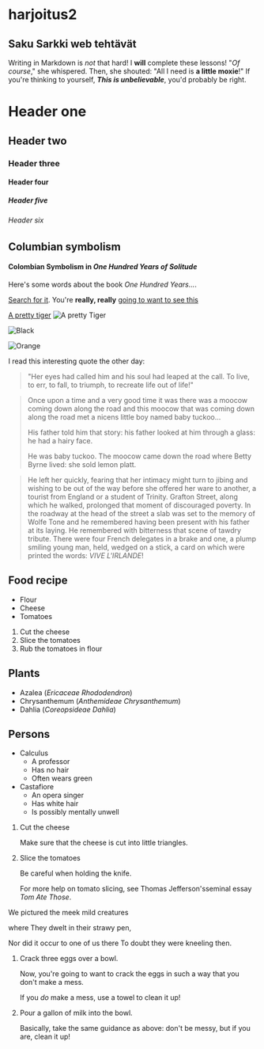 # harjoitus2
## Saku Sarkki web tehtävät
Writing in Markdown is _not_ that hard!
I **will** complete these lessons!
"_Of course_," she whispered. Then, she shouted: "All I need is **a little moxie**!"
If you're thinking to yourself, **_This is unbelievable_**, you'd probably be right.
# Header one
## Header two
### Header three
#### Header four
##### Header five
###### Header six
## Columbian symbolism
#### Colombian Symbolism in _One Hundred Years of Solitude_
Here's some words about the book _One Hundred Years..._.

[Search for it](https://www.google.com).
You're **really, really** [going to want to see this](https://www.dailykitten.com)

[A pretty tiger](https://upload.wikimedia.org/wikipedia/commons/5/56/Tiger.50.jpg)
![A pretty Tiger](https://upload.wikimedia.org/wikipedia/commons/5/56/Tiger.50.jpg)

![Black]

[Black]:https://upload.wikimedia.org/wikipedia/commons/a/a3/81_INF_DIV_SSI.jpg

![Orange]

[Orange]:https://icons.iconarchive.com/icons/google/noto-emoji-animals-nature/256/22221-cat-icon.png


I read this interesting quote the other day:

> "Her eyes had called him and his soul had leaped at the call. To live, to err, to fall, to triumph, to recreate life out of life!"

>Once upon a time and a very good time it was there was a moocow coming down along the road and this moocow that was coming down along the road met a nicens little boy named baby tuckoo...
>
>His father told him that story: his father looked at him through a glass: he had a hairy face.
>
>He was baby tuckoo. The moocow came down the road where Betty Byrne lived: she sold lemon platt.

>He left her quickly, fearing that her intimacy might turn to jibing and wishing to be out of the way before she offered her ware to another, a tourist from England or a student of Trinity. 
>Grafton Street, along which he walked, prolonged that moment of discouraged poverty. 
>In the roadway at the head of the street a slab was set to the memory of Wolfe Tone and he remembered having been present with his father at its laying. 
>He remembered with bitterness that scene of tawdry tribute. 
>There were four French delegates in a brake and one, a plump smiling young man, held, wedged on a stick, a card on which were printed the words: _VIVE L'IRLANDE_!
## Food recipe
* Flour 
* Cheese 
* Tomatoes
1. Cut the cheese 
2. Slice the tomatoes 
3. Rub the tomatoes in flour
## Plants
* Azalea (_Ericaceae Rhododendron_)
* Chrysanthemum (_Anthemideae Chrysanthemum_)
* Dahlia (_Coreopsideae Dahlia_)
## Persons
* Calculus 
   * A professor 
  * Has no hair 
  * Often wears green
* Castafiore 
  * An opera singer 
  * Has white hair 
  * Is possibly mentally unwell

1. Cut the cheese
  
    Make sure that the cheese is cut into little            triangles.

2. Slice the tomatoes

    Be careful when holding the knife.
 
    For more help on tomato slicing, see Thomas Jefferson'sseminal essay _Tom Ate Those_.

We pictured the meek mild creatures 

where They dwelt in their strawy pen,

Nor did it occur to one of us there
To doubt they were kneeling then.

1. Crack three eggs over a bowl.

    Now, you're going to want to crack the eggs in such     a way that you don't make a mess.

    If you _do_ make a mess, use a towel to clean it up!

2. Pour a gallon of milk into the bowl.

    Basically, take the same guidance as above: don't be     messy, but if you are, clean it up!
    
